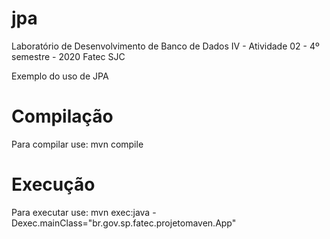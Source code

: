# jpa
Laboratório de Desenvolvimento de Banco de Dados IV - Atividade 02 - 4º semestre - 2020 Fatec SJC

Exemplo do uso de JPA

# Compilação
Para compilar use: mvn compile

# Execução
Para executar use: mvn exec:java -Dexec.mainClass="br.gov.sp.fatec.projetomaven.App"
